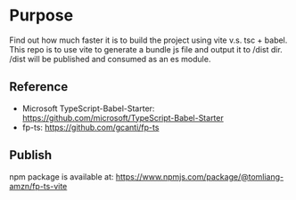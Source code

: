 # Purpose
Find out how much faster it is to build the project using vite v.s. tsc + babel.  
This repo is to use vite to generate a bundle js file and output it to /dist 
dir.  
/dist will be published and consumed as an es module.

## Reference
* Microsoft TypeScript-Babel-Starter: https://github.com/microsoft/TypeScript-Babel-Starter
* fp-ts: https://github.com/gcanti/fp-ts

## Publish
npm package is available at: https://www.npmjs.com/package/@tomliang-amzn/fp-ts-vite